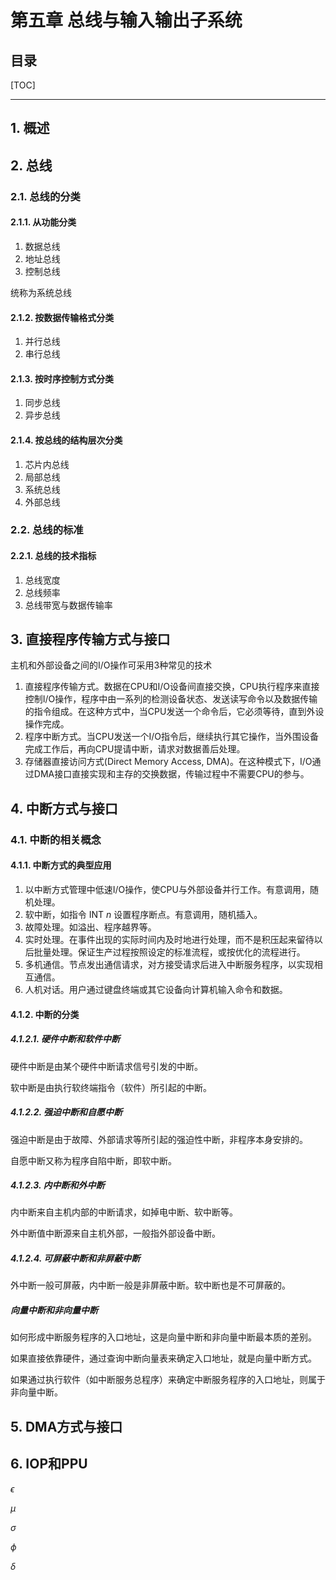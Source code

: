 第五章 总线与输入输出子系统
============

目录
----------

[TOC]

---

## 1. 概述

## 2. 总线

### 2.1. 总线的分类

#### 2.1.1. 从功能分类

1. 数据总线
2. 地址总线
3. 控制总线

统称为系统总线

#### 2.1.2. 按数据传输格式分类

1. 并行总线
2. 串行总线

#### 2.1.3. 按时序控制方式分类

1. 同步总线
2. 异步总线

#### 2.1.4. 按总线的结构层次分类

1. 芯片内总线
2. 局部总线
3. 系统总线
4. 外部总线

### 2.2. 总线的标准

#### 2.2.1. 总线的技术指标

1. 总线宽度
2. 总线频率
3. 总线带宽与数据传输率

## 3. 直接程序传输方式与接口

主机和外部设备之间的I/O操作可采用3种常见的技术

1. 直接程序传输方式。数据在CPU和I/O设备间直接交换，CPU执行程序来直接控制I/O操作，程序中由一系列的检测设备状态、发送读写命令以及数据传输的指令组成。在这种方式中，当CPU发送一个命令后，它必须等待，直到外设操作完成。
2. 程序中断方式。当CPU发送一个I/O指令后，继续执行其它操作，当外围设备完成工作后，再向CPU提请中断，请求对数据善后处理。
3. 存储器直接访问方式(Direct Memory Access, DMA)。在这种模式下，I/O通过DMA接口直接实现和主存的交换数据，传输过程中不需要CPU的参与。

## 4. 中断方式与接口

### 4.1. 中断的相关概念

#### 4.1.1. 中断方式的典型应用

1. 以中断方式管理中低速I/O操作，使CPU与外部设备并行工作。有意调用，随机处理。
2. 软中断，如指令 INT $n$ 设置程序断点。有意调用，随机插入。
3. 故障处理。如溢出、程序越界等。
4. 实时处理。在事件出现的实际时间内及时地进行处理，而不是积压起来留待以后批量处理。保证生产过程按照设定的标准流程，或按优化的流程进行。
5. 多机通信。节点发出通信请求，对方接受请求后进入中断服务程序，以实现相互通信。
6. 人机对话。用户通过键盘终端或其它设备向计算机输入命令和数据。

#### 4.1.2. 中断的分类

##### 4.1.2.1. 硬件中断和软件中断

硬件中断是由某个硬件中断请求信号引发的中断。

软中断是由执行软终端指令（软件）所引起的中断。

##### 4.1.2.2. 强迫中断和自愿中断

强迫中断是由于故障、外部请求等所引起的强迫性中断，非程序本身安排的。

自愿中断又称为程序自陷中断，即软中断。

##### 4.1.2.3. 内中断和外中断

内中断来自主机内部的中断请求，如掉电中断、软中断等。

外中断值中断源来自主机外部，一般指外部设备中断。

##### 4.1.2.4. 可屏蔽中断和非屏蔽中断

外中断一般可屏蔽，内中断一般是非屏蔽中断。软中断也是不可屏蔽的。

##### 向量中断和非向量中断

如何形成中断服务程序的入口地址，这是向量中断和非向量中断最本质的差别。

如果直接依靠硬件，通过查询中断向量表来确定入口地址，就是向量中断方式。

如果通过执行软件（如中断服务总程序）来确定中断服务程序的入口地址，则属于非向量中断。

## 5. DMA方式与接口

## 6. IOP和PPU

$\epsilon$

$\mu$

$\sigma$

$\phi$

$\delta$

